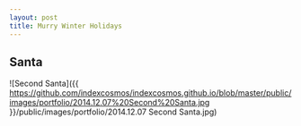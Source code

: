 ```yaml
---
layout: post
title: Murry Winter Holidays
---
```


## Santa

![Second Santa]({{ https://github.com/indexcosmos/indexcosmos.github.io/blob/master/public/images/portfolio/2014.12.07%20Second%20Santa.jpg }}/public/images/portfolio/2014.12.07 Second Santa.jpg)